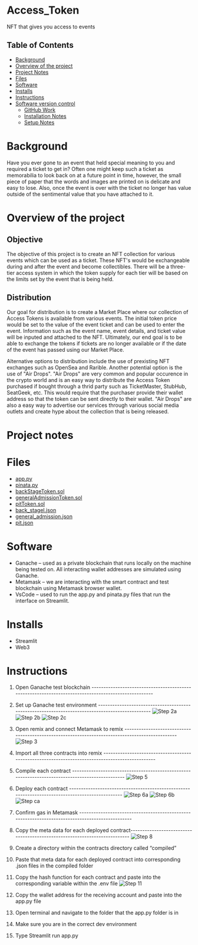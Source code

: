 # Access_Token
NFT that gives you access to events 

## Table of Contents
- [Background](#background)
- [Overview of the project](#overview-of-the-project)
- [Project Notes](#project-notes)
- [Files](#files)
- [Software](#software)
- [Installs](#installs)
- [Instructions](#instructions)
- [Software version control](https://github.com/majikthise911/Access_Token)
    - [GitHub Work](https://github.com/majikthise911/Access_Token)
    - [Installation Notes](https://github.com/majikthise911/Access_Token)
    - [Setup Notes](https://github.com/majikthise911/Access_Token)



# Background 
Have you ever gone to an event that held special meaning to you and required a ticket to get in? Often one might keep such a ticket as memorabilia to look back on at a future point in time, however, the small piece of paper that the words and images are printed on is delicate and easy to lose. Also, once the event is over with the ticket no longer has value outside of the sentimental value that you have attached to it. 

# Overview of the project 

## Objective 
The objective of this project is to create an NFT collection for various events which can be used as a ticket. These NFT's would be exchangeable during and after the event and become collectibles. There will be a three-tier access system in which the token supply for each tier will be based on the limits set by the event that is being held.


## Distribution 
Our goal for distribution is to create a Market Place where our collection of Access Tokens is available from various events. The initial token price would be set to the value of the event ticket and can be used to enter the event. Information such as the event name, event details, and ticket value will be inputed and attached to the NFT. Ultimately, our end goal is to be able to exchange the tokens if tickets are no longer available or if the date of the event has passed using our Market Place.

Alternative options to distribution include the use of prexisting NFT exchanges such as OpenSea and Rarible. Another potential option is the use of "Air Drops".
"Air Drops" are very common and popular occurence in the crypto world and is an easy way to distribute the Access Token purchased if bought through a thrid party such as TicketMaster, StubHub, SeatGeek, etc. This would require that the purchaser provide their wallet address so that the token can be sent directly to their wallet. "Air Drops" are also a easy way to advertise our services through various social media outlets and create hype about the collection that is being released.
# Project notes 
# Files
- [app.py](https://github.com/majikthise911/Access_Token)
- [pinata.py](https://github.com/majikthise911/Access_Token)
- [backStageToken.sol](https://github.com/majikthise911/Access_Token/tree/main/contracts)
- [generalAdmissionToken.sol](https://github.com/majikthise911/Access_Token/tree/main/contracts)
- [pitToken.sol](https://github.com/majikthise911/Access_Token/tree/main/contracts)
- [back_stagel.json](https://github.com/majikthise911/Access_Token/tree/main/contracts/compiled)
- [general_admission.json](https://github.com/majikthise911/Access_Token/tree/main/contracts/compiled)
- [pit.json](https://github.com/majikthise911/Access_Token/tree/main/contracts/compiled)

# Software
- Ganache – used as a private blockchain that runs locally on the machine being tested on. All interacting wallet addresses are simulated using Ganache.
- Metamask – we are interacting with the smart contract and test blockchain using Metamask browser wallet.  
- VsCode – used to run the app.py and pinata.py files that run the interface on Streamlit. 

# Installs
- Streamlit 
- Web3 

# Instructions 

1.	Open Ganache test blockchain  ----------------------------------------------------------------------------------------------------
2.	Set up Ganache test environment ------------------------------------------------------------------------------------------------
![Step 2a](https://raw.githubusercontent.com/majikthise911/Access_Token/main/Images/02a_set%20up%20ganache%20network%20on%20metamask.png)
![Step 2b](https://raw.githubusercontent.com/majikthise911/Access_Token/main/Images/02b_import%20ganache%20accounts%20to%20metamask1.png)
![Step 2c](https://raw.githubusercontent.com/majikthise911/Access_Token/main/Images/02c_import%20ganache%20accounts%20to%20metamask2.png)

3.	Open remix and connect Metamask to remix  ------------------------------------------------------------------------------------------------
![Step 3](https://raw.githubusercontent.com/majikthise911/Access_Token/main/Images/03_import%20contracts%20to%20remix.png)


4.	Import all three contracts into remix  ------------------------------------------------------------------------------------------------
5.	Compile each contract  ------------------------------------------------------------------------------------------------
![Step 5](https://raw.githubusercontent.com/majikthise911/Access_Token/main/Images/05_compile.png)


6.	Deploy each contract  ------------------------------------------------------------------------------------------------
![Step 6a](https://raw.githubusercontent.com/majikthise911/Access_Token/main/Images/06a_deploy.png)
![Step 6b](https://raw.githubusercontent.com/majikthise911/Access_Token/main/Images/06b_confirm%20gas.png)
![Step ca](https://raw.githubusercontent.com/majikthise911/Access_Token/main/Images/06c_transaction%20data.png)

7.	Confirm gas in Metamask ------------------------------------------------------------------------------------------------
8.	Copy the meta data for each deployed contract--------------------------------------------------------------------------
![Step 8](https://raw.githubusercontent.com/majikthise911/Access_Token/main/Images/08_copy%20meta%20data.png)


9.	Create a directory within the contracts directory called “compiled” 
10.	Paste that meta data for each deployed contract into corresponding .json files in the compiled folder
11.	Copy the hash function for each contract and paste into the corresponding variable within the .env file 
![Step 11](https://raw.githubusercontent.com/majikthise911/Access_Token/main/Images/11_copy%20contract%20hash.png)


12.	 Copy the wallet address for the receiving account and paste into the app.py file 
13.	Open terminal and navigate to the folder that the app.py folder is in
14.	Make sure you are in the correct dev environment
15.	Type Streamlit run app.py








                 